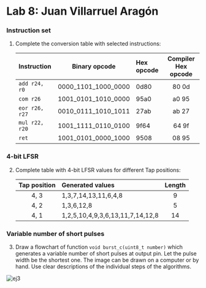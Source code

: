 # Lab 8: Juan Villarruel Aragón

### Instruction set

1. Complete the conversion table with selected instructions:

   | **Instruction** | **Binary opcode** | **Hex opcode** | **Compiler Hex opcode** |
   | :-- | :-: | :-- | :-: |
   | `add r24, r0` | 0000_1101_1000_0000 | 0d80 | 80 0d |
   | `com r26` | 1001_0101_1010_0000 | 95a0 | a0 95 |
   | `eor r26, r27` | 0010_0111_1010_1011 | 27ab | ab 27 |
   | `mul r22, r20` | 1001_1111_0110_0100 | 9f64 | 64 9f |
   | `ret` | 1001_0101_0000_1000 | 9508 | 08 95 |

### 4-bit LFSR

2. Complete table with 4-bit LFSR values for different Tap positions:

   | **Tap position** | **Generated values** | **Length** |
   | :-: | :-- | :-: |
   | 4, 3 | 1,3,7,14,13,11,6,4,8 | 9 |
   | 4, 2 | 1,3,6,12,8 | 5 |
   | 4, 1 | 1,2,5,10,4,9,3,6,13,11,7,14,12,8 | 14 |

### Variable number of short pulses

3. Draw a flowchart of function `void burst_c(uint8_t number)` which generates a variable number of short pulses at output pin. Let the pulse width be the shortest one. The image can be drawn on a computer or by hand. Use clear descriptions of the individual steps of the algorithms.

  ![ej3](https://user-images.githubusercontent.com/114478665/203175897-a30b8407-804d-4fe7-8645-fab784e0cd42.jpeg)

